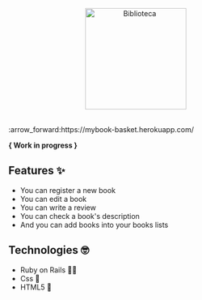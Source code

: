 <p  align="center">
<img  src="https://media.giphy.com/media/toSMxU7Mguxnq/giphy.gif"  height="200" alt="Biblioteca">
</p>
<br/>
:arrow_forward:https://mybook-basket.herokuapp.com/

**{ Work in progress }**

## Features :sparkles:
* You can register a new book
* You can edit a book
* You can write a review
* You can check a book's description
* And you can add books into your books lists

## Technologies :nerd_face: 
* Ruby on Rails :gem::steam_locomotive:
* Css :art:	
* HTML5 :hammer:
